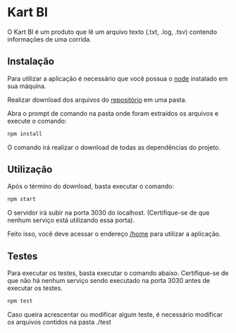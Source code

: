 # Kart BI

O Kart BI é um produto que lê um arquivo texto (.txt, .log, .tsv) contendo informações de uma corrida.

## Instalação

Para utilizar a aplicação é necessário que você possua o [node](https://nodejs.org/en/download/) instalado em sua máquina.

Realizar download dos arquivos do [repositório](https://github.com/Tgaro/gympass) em uma pasta.

Abra o prompt de comando na pasta onde foram extraídos os arquivos e execute o comando: 

```bash
npm install
```

O comando irá realizar o download de todas as dependências do projeto.

## Utilização

Após o término do download, basta executar o comando:

```bash
npm start
```

O servidor irá subir na porta 3030 do localhost. (Certifique-se de que nenhum serviço está utilizando essa porta).

Feito isso, você deve acessar o endereço [/home](http://localhost:3030/home) para utilizar a aplicação.

## Testes

Para executar os testes, basta executar o comando abaixo. Certifique-se de que não há nenhum serviço sendo executado na porta 3030 antes de executar os testes.

```bash
npm test
```

Caso queira acrescentar ou modificar algum teste, é necessário modificar os arquivos contidos na pasta ./test
